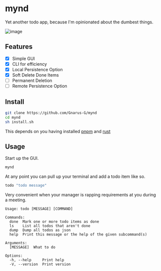 # mynd

Yet another todo app, because I'm opinionated about the dumbest things.

![image](https://github.com/Gnarus-G/mynd/assets/37311893/1e1567a7-2c06-4371-a66d-c44513c8b0d7)

## Features
- [x] Simple GUI
- [x] CLI for efficiency
- [x] Local Persistence Option
- [x] Soft Delete Done Items
- [ ] Permanent Deletion
- [ ] Remote Persistence Option

## Install
```sh
git clone https://github.com/Gnarus-G/mynd
cd mynd
sh install.sh
```
This depends on you having installed [pnpm](https://pnpm.io/installation) and [rust](https://doc.rust-lang.org/cargo/getting-started/installation.html)

## Usage
Start up the GUI.
```sh
mynd
```

At any point you can pull up your terminal and add a todo item like so.
```sh
todo "todo message"
```
Very convenient when your manager is rapping requirements at you during a meeting.

```
Usage: todo [MESSAGE] [COMMAND]

Commands:
  done  Mark one or more todo items as done
  ls    List all todos that aren't done
  dump  Dump all todos as json
  help  Print this message or the help of the given subcommand(s)

Arguments:
  [MESSAGE]  What to do

Options:
  -h, --help     Print help
  -V, --version  Print version
```
